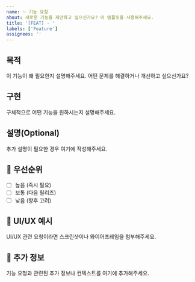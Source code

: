 ```yaml
---
name: ✨ 기능 요청
about: 새로운 기능을 제안하고 싶으신가요? 이 템플릿을 사용해주세요.
title: '[FEAT] - '
labels: ['Feature']
assignees: ''
---
```


## 목적

이 기능이 왜 필요한지 설명해주세요. 어떤 문제를 해결하거나 개선하고 싶으신가요?

## 구현

구체적으로 어떤 기능을 원하시는지 설명해주세요.

## 설명(Optional)

추가 설명이 필요한 경우 여기에 작성해주세요.

## 🎯 우선순위

- [ ] 높음 (즉시 필요)
- [ ] 보통 (다음 릴리즈)
- [ ] 낮음 (향후 고려)

## 📸 UI/UX 예시

UI/UX 관련 요청이라면 스크린샷이나 와이어프레임을 첨부해주세요.

## 📝 추가 정보

기능 요청과 관련된 추가 정보나 컨텍스트를 여기에 추가해주세요. 